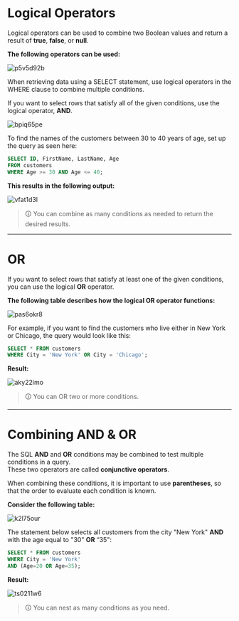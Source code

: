 # Logical Operators
Logical operators can be used to combine two Boolean values and return a result of **true**, **false**, or **null**.  

**The following operators can be used:**

![p5v5d92b](https://user-images.githubusercontent.com/94882786/165154717-32df6a45-fb7a-476d-b45a-1c047429d3a1.jpg)

When retrieving data using a SELECT statement, use logical operators in the WHERE clause to combine multiple conditions.  
  
If you want to select rows that satisfy all of the given conditions, use the logical operator, **AND**.

![bpiq65pe](https://user-images.githubusercontent.com/94882786/165154747-938ac261-fe62-4caa-b07d-5f336f8ba87a.jpg)

To find the names of the customers between 30 to 40 years of age, set up the query as seen here:

```sql
SELECT ID, FirstName, LastName, Age
FROM customers
WHERE Age >= 30 AND Age <= 40;
```

**This results in the following output:**

![vfat1d3l](https://user-images.githubusercontent.com/94882786/165154781-3ae6ba78-41a4-4114-b901-0823d6e669b3.jpg)

>🛈 You can combine as many conditions as needed to return the desired results.

---

# OR  
If you want to select rows that satisfy at least one of the given conditions, you can use the logical **OR** operator.  
  
**The following table describes how the logical OR operator functions:**

![pas6okr8](https://user-images.githubusercontent.com/94882786/165154822-61dd37ad-4cfc-42a7-8156-f9c13c76d248.jpg)

For example, if you want to find the customers who live either in New York or Chicago, the query would look like this:

```sql
SELECT * FROM customers
WHERE City = 'New York' OR City = 'Chicago';
```

**Result:**

![aky22imo](https://user-images.githubusercontent.com/94882786/165154845-82ce04e6-0972-4d43-9a7c-a1757bf51a29.jpg)

>🛈 You can OR two or more conditions.

---

# Combining AND & OR  
The SQL **AND** and **OR** conditions may be combined to test multiple conditions in a query.  
These two operators are called **conjunctive operators**.  
  
When combining these conditions, it is important to use **parentheses**, so that the order to evaluate each condition is known.  
  
**Consider the following table:**

![k2l75our](https://user-images.githubusercontent.com/94882786/165154875-c035cfbf-16a7-4941-9de1-9f1ec95db4ca.jpg)

The statement below selects all customers from the city "New York" **AND** with the age equal to "30" **OR** “35":

```sql
SELECT * FROM customers
WHERE City = 'New York'
AND (Age=20 OR Age=35);
```

**Result:**

![ts0211w6](https://user-images.githubusercontent.com/94882786/165154893-9c89a5bc-0448-43ed-8330-338980f11ac3.jpg)

>🛈 You can nest as many conditions as you need.
